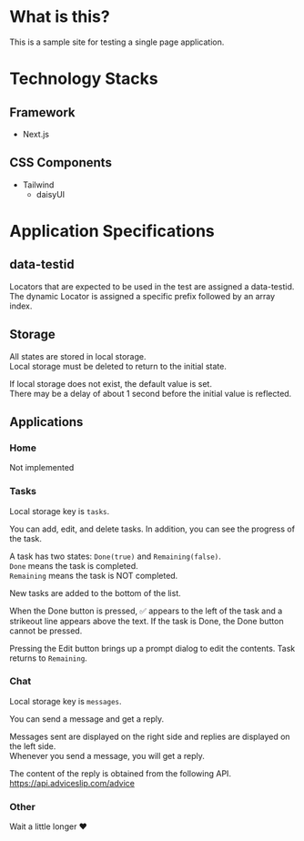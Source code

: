 # What is this?

This is a sample site for testing a single page application.

# Technology Stacks

## Framework

- Next.js

## CSS Components

- Tailwind
  - daisyUI

# Application Specifications

## data-testid

Locators that are expected to be used in the test are assigned a data-testid.<br>
The dynamic Locator is assigned a specific prefix followed by an array index.

## Storage

All states are stored in local storage.<br>
Local storage must be deleted to return to the initial state.

If local storage does not exist, the default value is set.<br>
There may be a delay of about 1 second before the initial value is reflected.

## Applications

### Home

Not implemented

### Tasks

Local storage key is `tasks`.

You can add, edit, and delete tasks. In addition, you can see the progress of the task.

A task has two states: `Done(true)` and `Remaining(false)`.<br>
`Done` means the task is completed.<br>
`Remaining` means the task is NOT completed.

New tasks are added to the bottom of the list.

When the Done button is pressed, ✅ appears to the left of the task and a strikeout line appears above the text. If the task is Done, the Done button cannot be pressed.

Pressing the Edit button brings up a prompt dialog to edit the contents. Task returns to `Remaining`.

### Chat

Local storage key is `messages`.

You can send a message and get a reply.

Messages sent are displayed on the right side and replies are displayed on the left side.<br>
Whenever you send a message, you will get a reply.

The content of the reply is obtained from the following API.<br>
https://api.adviceslip.com/advice

### Other

Wait a little longer ♥️
